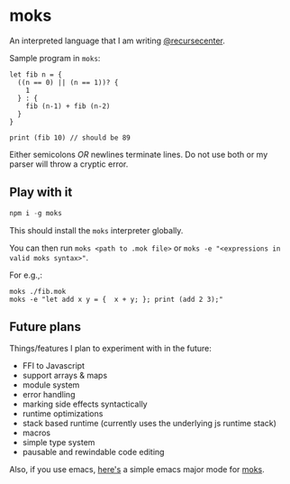 # moks
An interpreted language that I am writing [@recursecenter](https://github.com/recursecenter).

Sample program in `moks`:

```moks
let fib n = {
  ((n == 0) || (n == 1))? {
    1
  } : {
    fib (n-1) + fib (n-2)
  }
}

print (fib 10) // should be 89

```
Either semicolons *OR* newlines terminate lines. Do not use both or my parser will throw a cryptic error.

## Play with it

```javascript
npm i -g moks
```
This should install the `moks` interpreter globally.

You can then run `moks <path to .mok file>` or `moks -e "<expressions in valid moks syntax>"`.

For e.g.,:

```moks
moks ./fib.mok
moks -e "let add x y = {  x + y; }; print (add 2 3);"
```

## Future plans

Things/features I plan to experiment with in the future:

- FFI to Javascript
- support arrays & maps
- module system
- error handling
- marking side effects syntactically
- runtime optimizations
- stack based runtime (currently uses the underlying js runtime stack)
- macros
- simple type system
- pausable and rewindable code editing

Also, if you use emacs, [here's](https://github.com/zeusdeux/moks-mode) a simple emacs major mode for [moks](https://github.com/zeusdeux/moks).
